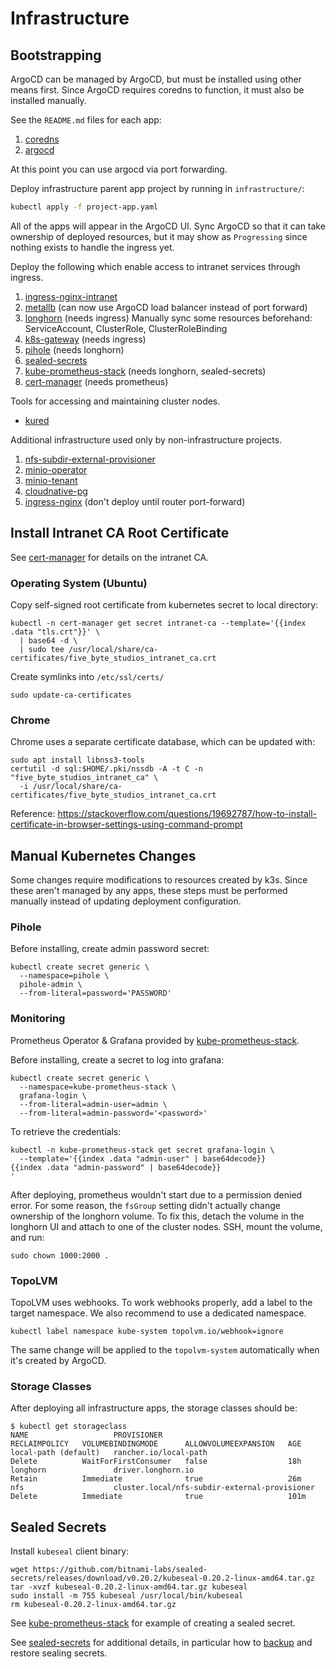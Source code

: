 # Infrastructure

## Bootstrapping

ArgoCD can be managed by ArgoCD, but must be installed using other means first.
Since ArgoCD requires coredns to function, it must also be installed manually.

See the `README.md` files for each app:
1. [coredns](./coredns/)
2. [argocd](./argocd/)

At this point you can use argocd via port forwarding.

Deploy infrastructure parent app project by running in `infrastructure/`:
```sh
kubectl apply -f project-app.yaml
```
All of the apps will appear in the ArgoCD UI.
Sync ArgoCD so that it can take ownership of deployed resources, but it may
show as `Progressing` since nothing exists to handle the ingress yet.

Deploy the following which enable access to intranet services through ingress.
1. [ingress-nginx-intranet](./infrastructure/templates/ingress-nginx-intranet.yaml)
2. [metallb](./metallb/) (can now use ArgoCD load balancer instead of port forward)
3. [longhorn](./infrastructure/templates/longhorn.yaml) (needs ingress)
   Manually sync some resources beforehand: ServiceAccount, ClusterRole, ClusterRoleBinding
4. [k8s-gateway](./infrastructure/templates/k8s-gateway.yaml) (needs ingress)
5. [pihole](./infrastructure/templates/pihole.yaml) (needs longhorn)
6. [sealed-secrets](./infrastructure/templates/sealed-secrets.yaml)
7. [kube-prometheus-stack](./kube-prometheus-stack/) (needs longhorn, sealed-secrets)
8. [cert-manager](./cert-manager/) (needs prometheus)

Tools for accessing and maintaining cluster nodes.
- [kured](./infrastructure/templates/kured.yaml)

Additional infrastructure used only by non-infrastructure projects.
1. [nfs-subdir-external-provisioner](./infrastructure/templates/nfs-subdir-external-provisioner.yaml)
2. [minio-operator](./infrastructure/templates/minio-operator.yaml)
3. [minio-tenant](./infrastructure/templates/minio-tenant.yaml)
4. [cloudnative-pg](./infrastructure/templates/cloudnative-pg.yaml)
5. [ingress-nginx](./infrastructure/templates/ingress-nginx.yaml) (don't deploy until router port-forward)

## Install Intranet CA Root Certificate

See [cert-manager](./cert-manager) for details on the intranet CA.

### Operating System (Ubuntu)

Copy self-signed root certificate from kubernetes secret to local directory:
```
kubectl -n cert-manager get secret intranet-ca --template='{{index .data "tls.crt"}}' \
  | base64 -d \
  | sudo tee /usr/local/share/ca-certificates/five_byte_studios_intranet_ca.crt
```
Create symlinks into `/etc/ssl/certs/`
```
sudo update-ca-certificates
```

### Chrome

Chrome uses a separate certificate database, which can be updated with:
```
sudo apt install libnss3-tools
certutil -d sql:$HOME/.pki/nssdb -A -t C -n "five_byte_studios_intranet_ca" \
  -i /usr/local/share/ca-certificates/five_byte_studios_intranet_ca.crt
```

Reference: https://stackoverflow.com/questions/19692787/how-to-install-certificate-in-browser-settings-using-command-prompt

## Manual Kubernetes Changes

Some changes require modifications to resources created by k3s. Since these
aren't managed by any apps, these steps must be performed manually instead of
updating deployment configuration.

### Pihole

Before installing, create admin password secret:
```
kubectl create secret generic \
  --namespace=pihole \
  pihole-admin \
  --from-literal=password='PASSWORD'
```

### Monitoring

Prometheus Operator & Grafana provided by [kube-prometheus-stack][].

Before installing, create a secret to log into grafana:
```
kubectl create secret generic \
  --namespace=kube-prometheus-stack \
  grafana-login \
  --from-literal=admin-user=admin \
  --from-literal=admin-password='<password>'
```

To retrieve the credentials:
```
kubectl -n kube-prometheus-stack get secret grafana-login \
  --template='{{index .data "admin-user" | base64decode}}
{{index .data "admin-password" | base64decode}}
'
```

After deploying, prometheus wouldn't start due to a permission denied error.
For some reason, the `fsGroup` setting didn't actually change ownership of
the longhorn volume. To fix this, detach the volume in the longhorn UI and
attach to one of the cluster nodes. SSH, mount the volume, and run:
```
sudo chown 1000:2000 .
```

### TopoLVM

TopoLVM uses webhooks. To work webhooks properly, add a label to the target namespace. We also recommend to use a dedicated namespace.

```
kubectl label namespace kube-system topolvm.io/webhook=ignore
```

The same change will be applied to the `topolvm-system` automatically when it's created by ArgoCD.

### Storage Classes

After deploying all infrastructure apps, the storage classes should be:
```
$ kubectl get storageclass
NAME                   PROVISIONER                                     RECLAIMPOLICY   VOLUMEBINDINGMODE      ALLOWVOLUMEEXPANSION   AGE
local-path (default)   rancher.io/local-path                           Delete          WaitForFirstConsumer   false                  18h
longhorn               driver.longhorn.io                              Retain          Immediate              true                   26m
nfs                    cluster.local/nfs-subdir-external-provisioner   Delete          Immediate              true                   101m
```

[kube-prometheus-stack]: https://github.com/prometheus-community/helm-charts/tree/main/charts/kube-prometheus-stack

## Sealed Secrets

Install `kubeseal` client binary:
```
wget https://github.com/bitnami-labs/sealed-secrets/releases/download/v0.20.2/kubeseal-0.20.2-linux-amd64.tar.gz
tar -xvzf kubeseal-0.20.2-linux-amd64.tar.gz kubeseal
sudo install -m 755 kubeseal /usr/local/bin/kubeseal
rm kubeseal-0.20.2-linux-amd64.tar.gz
```

See [kube-prometheus-stack](./kube-prometheus-stack/README.md) for example of creating a sealed secret.

See [sealed-secrets][] for additional details, in particular how to
[backup][sealed-secrets-backup] and restore sealing secrets.

[sealed-secrets]: https://github.com/bitnami-labs/sealed-secrets
[sealed-secrets-backup]:https://github.com/bitnami-labs/sealed-secrets?tab=readme-ov-file#how-can-i-do-a-backup-of-my-sealedsecrets

